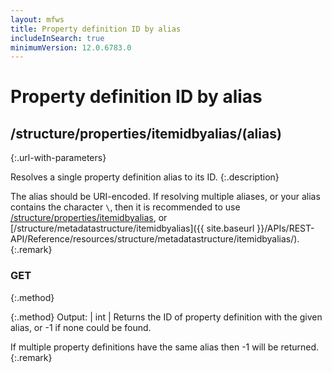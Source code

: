 ```yaml
---
layout: mfws
title: Property definition ID by alias
includeInSearch: true
minimumVersion: 12.0.6783.0
---
```


# Property definition ID by alias

## /structure/properties/itemidbyalias/(alias)
{:.url-with-parameters}

Resolves a single property definition alias to its ID.
{:.description}

The alias should be URI-encoded.  If resolving multiple aliases, or your alias contains the character `\`, then it is recommended to use [/structure/properties/itemidbyalias](../), or [/structure/metadatastructure/itemidbyalias]({{ site.baseurl }}/APIs/REST-API/Reference/resources/structure/metadatastructure/itemidbyalias/).
{:.remark}

### GET
{:.method}

{:.method}
Output: | int
| Returns the ID of property definition with the given alias, or -1 if none could be found.

If multiple property definitions have the same alias then -1 will be returned.
{:.remark}
